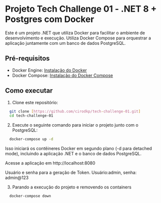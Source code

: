 # Projeto Tech Challenge 01 - .NET 8 + Postgres com Docker 

Este é um projeto .NET que utiliza Docker para facilitar o ambiente de desenvolvimento e execução. Utiliza Docker Compose para orquestrar a aplicação juntamente com um banco de dados PostgreSQL.

## Pré-requisitos

- Docker Engine: [Instalação do Docker](https://docs.docker.com/get-docker/)
- Docker Compose: [Instalação do Docker Compose](https://docs.docker.com/compose/install/)

## Como executar

1. Clone este repositório:

 ```bash
   git clone [https://github.com/cirodkp/tech-challenge-01.git]
   cd tech-challenge-01
  ```

2. Execute o seguinte comando para iniciar o projeto junto com o PostgreSQL:

```bash
  docker-compose up -d
```
Isso iniciará os contêineres Docker em segundo plano (-d para detached mode), incluindo a aplicação .NET e o banco de dados PostgreSQL.

Acesse a aplicação em http://localhost:8080

Usuário e senha para a geração de Token. Usuário:admin, senha: admin@123

3. Parando a execução do projeto e removendo os containers

```bash
  docker-compose down
```
